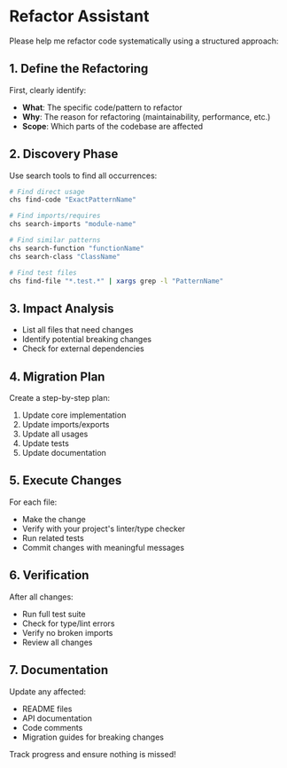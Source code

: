 # Refactor Assistant

Please help me refactor code systematically using a structured approach:

## 1. Define the Refactoring
First, clearly identify:
- **What**: The specific code/pattern to refactor
- **Why**: The reason for refactoring (maintainability, performance, etc.)
- **Scope**: Which parts of the codebase are affected

## 2. Discovery Phase
Use search tools to find all occurrences:
```bash
# Find direct usage
chs find-code "ExactPatternName"

# Find imports/requires
chs search-imports "module-name"

# Find similar patterns
chs search-function "functionName"
chs search-class "ClassName"

# Find test files
chs find-file "*.test.*" | xargs grep -l "PatternName"
```

## 3. Impact Analysis
- List all files that need changes
- Identify potential breaking changes
- Check for external dependencies

## 4. Migration Plan
Create a step-by-step plan:
1. Update core implementation
2. Update imports/exports
3. Update all usages
4. Update tests
5. Update documentation

## 5. Execute Changes
For each file:
- Make the change
- Verify with your project's linter/type checker
- Run related tests
- Commit changes with meaningful messages

## 6. Verification
After all changes:
- Run full test suite
- Check for type/lint errors
- Verify no broken imports
- Review all changes

## 7. Documentation
Update any affected:
- README files
- API documentation
- Code comments
- Migration guides for breaking changes

Track progress and ensure nothing is missed!